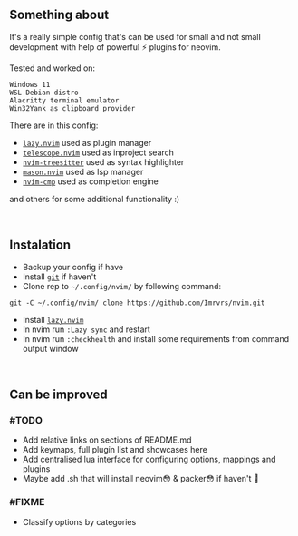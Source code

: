 ## Something about
It's a really simple config that's can be used for small and not small development with help of powerful ⚡ plugins for neovim.

Tested and worked on:
```
Windows 11
WSL Debian distro
Alacritty terminal emulator
Win32Yank as clipboard provider
```

There are in this config:

- [`lazy.nvim`](https://github.com/folke/lazy.nvim) used as plugin manager
- [`telescope.nvim`](https://github.com/nvim-telescope/telescope.nvim) used as inproject search
- [`nvim-treesitter`](https://github.com/nvim-treesitter/nvim-treesitter) used as syntax highlighter
- [`mason.nvim`](https://github.com/williamboman/mason.nvim) used as lsp manager
- [`nvim-cmp`](https://github.com/hrsh7th/nvim-cmp) used as completion engine

and others for some additional functionality :)


<br>


## Instalation
- Backup your config if have
- Install [`git`](https://git-scm.com/downloads) if haven't
- Clone rep to `~/.config/nvim/` by following command:
```
git -C ~/.config/nvim/ clone https://github.com/Imrvrs/nvim.git
```
- Install [`lazy.nvim`](https://github.com/folke/lazy.nvim)
- In nvim run `:Lazy sync` and restart
- In nvim run `:checkhealth` and install some requirements from command output window


<br>


## Can be improved
### #TODO
- Add relative links on sections of README.md
- Add keymaps, full plugin list and showcases here
- Add centralised lua interface for configuring options, mappings and plugins
- Maybe add .sh that will install neovim😳 & packer😳 if haven't 🛐

### #FIXME
- Classify options by categories
